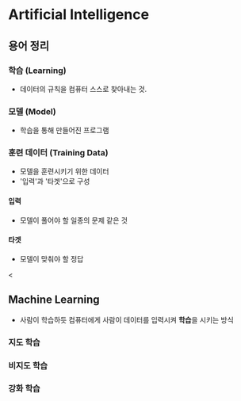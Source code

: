 # Artificial Intelligence  

## 용어 정리  

### 학습 (Learning)
- 데이터의 규칙을 컴퓨터 스스로 찾아내는 것.  

### 모델 (Model)
- 학습을 통해 만들어진 프로그램  

### 훈련 데이터 (Training Data)  
- 모델을 훈련시키기 위한 데이터  
- '입력'과 '타겟'으로 구성  

#### 입력  
- 모델이 풀어야 할 일종의 문제 같은 것  
#### 타겟  
- 모델이 맞춰야 할 정답  

<
##  Machine Learning  
- 사람이 학습하듯 컴퓨터에게 사람이 데이터를 입력시켜 **학습**을 시키는 방식

### 지도 학습  

### 비지도 학습 
### 강화 학습  
